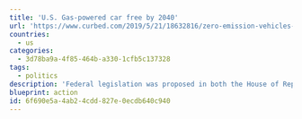 ```yaml
---
title: 'U.S. Gas-powered car free by 2040'
url: 'https://www.curbed.com/2019/5/21/18632816/zero-emission-vehicles-act-ban-cars'
countries:
  - us
categories:
  - 3d78ba9a-4f85-464b-a330-1cfb5c137328
tags:
  - politics
description: 'Federal legislation was proposed in both the House of Representatives and the Senate that could radically shift the way the U.S. tackles its climate crisis. The Zero-Emission Vehicles Act would eliminate the sale of gas-powered passenger cars in the U.S. by 2040.'
blueprint: action
id: 6f690e5a-4ab2-4cdd-827e-0ecdb640c940
---
```

